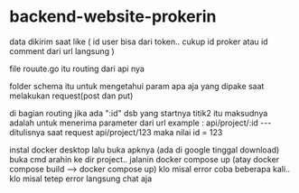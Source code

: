 # backend-website-prokerin

data dikirim saat like ( id user bisa dari token.. cukup id proker atau id
comment dari url langsung )

<!-- cara penggunaan -->

file rouute.go itu routing dari api nya

folder schema itu untuk mengetahui param apa aja yang dipake saat melakukan request(post dan put)

di bagian routing jika ada ":id" dsb yang startnya titik2 itu maksudnya adalah untuk menerima parameter dari url
example : api/project/:id --- ditulisnya saat request api/project/123
maka nilai id = 123

<!-- cara pemakaian docker -->

instal docker desktop lalu buka apknya (ada di google tinggal download)
buka cmd arahin ke dir project.. jalanin docker compose up (atay docker compose build --> docker compose up)
klo misal error coba beberapa kali.. klo misal tetep error langsung chat aja
